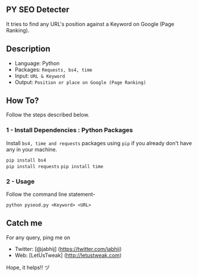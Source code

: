 ## PY SEO Detecter

It tries to find any URL's position against a Keyword on Google (Page Ranking).

## Description

- Language: Python
- Packages: `Requests, bs4, time`
- Input: `URL & Keyword`
- Output: `Position or place on Google (Page Ranking)`

## How To?

Follow the steps described below.

### 1 - Install Dependencies : Python Packages

Install `bs4, time and requests` packages using `pip` if you already don't have any in your machine.

`pip install bs4`    
`pip install requests`
`pip install time`

### 2 - Usage

Follow the command line statement-

`python pyseod.py <Keyword> <URL>`

## Catch me

For any query, ping me on 
- Twitter: [@jabhij] (https://twitter.com/jabhij)
- Web: [LetUsTweak] (http://letustweak.com)

Hope, it helps!! ヅ
